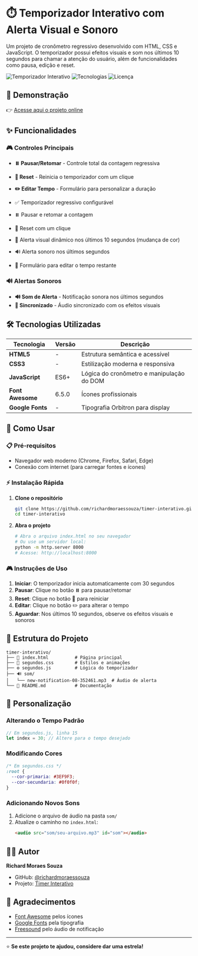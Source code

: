 # ⏱️ Temporizador Interativo com Alerta Visual e Sonoro

Um projeto de cronômetro regressivo desenvolvido com HTML, CSS e JavaScript. O temporizador possui efeitos visuais e som nos últimos 10 segundos para chamar a atenção do usuário, além de funcionalidades como pausa, edição e reset.

![Temporizador Interativo](https://img.shields.io/badge/Status-Concluído-brightgreen)
![Tecnologias](https://img.shields.io/badge/HTML5-CSS3-JavaScript-orange)
![Licença](https://img.shields.io/badge/Licença-MIT-blue)

## 📸 Demonstração

👉 [Acesse aqui o projeto online](https://timer-interativo.netlify.app/)

## ✨ Funcionalidades

### 🎮 Controles Principais
- **⏸️ Pausar/Retomar** - Controle total da contagem regressiva
- **🔄 Reset** - Reinicia o temporizador com um clique
- **✏️ Editar Tempo** - Formulário para personalizar a duração

- ✅ Temporizador regressivo configurável
- ⏸️ Pausar e retomar a contagem
- 🔁 Reset com um clique
- 🎨 Alerta visual dinâmico nos últimos 10 segundos (mudança de cor)
- 🔊 Alerta sonoro nos últimos segundos
- 📝 Formulário para editar o tempo restante

### 🔊 Alertas Sonoros
- **🔊 Som de Alerta** - Notificação sonora nos últimos segundos
- **🎵 Sincronizado** - Áudio sincronizado com os efeitos visuais

## 🛠️ Tecnologias Utilizadas

| Tecnologia | Versão | Descrição |
|------------|--------|-----------|
| **HTML5** | - | Estrutura semântica e acessível |
| **CSS3** | - | Estilização moderna e responsiva |
| **JavaScript** | ES6+ | Lógica do cronômetro e manipulação do DOM |
| **Font Awesome** | 6.5.0 | Ícones profissionais |
| **Google Fonts** | - | Tipografia Orbitron para display |

## 🚀 Como Usar

### 📋 Pré-requisitos
- Navegador web moderno (Chrome, Firefox, Safari, Edge)
- Conexão com internet (para carregar fontes e ícones)

### ⚡ Instalação Rápida

1. **Clone o repositório**
   ```bash
   git clone https://github.com/richardmoraessouza/timer-interativo.git
   cd timer-interativo
   ```

2. **Abra o projeto**
   ```bash
   # Abra o arquivo index.html no seu navegador
   # Ou use um servidor local:
   python -m http.server 8000
   # Acesse: http://localhost:8000
   ```

### 🎮 Instruções de Uso

1. **Iniciar**: O temporizador inicia automaticamente com 30 segundos
2. **Pausar**: Clique no botão ⏸️ para pausar/retomar
3. **Reset**: Clique no botão 🔄 para reiniciar
4. **Editar**: Clique no botão ✏️ para alterar o tempo
5. **Aguardar**: Nos últimos 10 segundos, observe os efeitos visuais e sonoros

## 📁 Estrutura do Projeto

```
timer-interativo/
├── 📄 index.html          # Página principal
├── 🎨 segundos.css        # Estilos e animações
├── ⚙️ segundos.js         # Lógica do temporizador
├── 🔊 som/
│   └── new-notification-08-352461.mp3  # Áudio de alerta
└── 📖 README.md           # Documentação
```

## 🔧 Personalização

### Alterando o Tempo Padrão
```javascript
// Em segundos.js, linha 15
let index = 30; // Altere para o tempo desejado
```

### Modificando Cores
```css
/* Em segundos.css */
:root {
  --cor-primaria: #3EF9F3;
  --cor-secundaria: #0f0f0f;
}
```

### Adicionando Novos Sons
1. Adicione o arquivo de áudio na pasta `som/`
2. Atualize o caminho no `index.html`:
   ```html
   <audio src="som/seu-arquivo.mp3" id="som"></audio>
   ```
## 👨‍💻 Autor

**Richard Moraes Souza**
- GitHub: [@richardmoraessouza](https://github.com/richardmoraessouza)
- Projeto: [Timer Interativo](https://richardmoraessouza.github.io/timer-interativo/)

## 🙏 Agradecimentos

- [Font Awesome](https://fontawesome.com/) pelos ícones
- [Google Fonts](https://fonts.google.com/) pela tipografia
- [Freesound](https://freesound.org/) pelo áudio de notificação

---

⭐ **Se este projeto te ajudou, considere dar uma estrela!**
